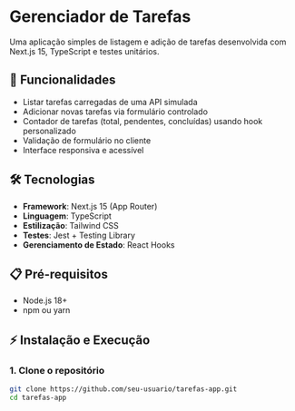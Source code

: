 # Gerenciador de Tarefas

Uma aplicação simples de listagem e adição de tarefas desenvolvida com Next.js 15, TypeScript e testes unitários.

## 🚀 Funcionalidades

- Listar tarefas carregadas de uma API simulada
- Adicionar novas tarefas via formulário controlado
- Contador de tarefas (total, pendentes, concluídas) usando hook personalizado
- Validação de formulário no cliente
- Interface responsiva e acessível

## 🛠️ Tecnologias

- **Framework**: Next.js 15 (App Router)
- **Linguagem**: TypeScript
- **Estilização**: Tailwind CSS
- **Testes**: Jest + Testing Library
- **Gerenciamento de Estado**: React Hooks

## 📋 Pré-requisitos

- Node.js 18+ 
- npm ou yarn

## ⚡ Instalação e Execução

### 1. Clone o repositório
```bash
git clone https://github.com/seu-usuario/tarefas-app.git
cd tarefas-app
